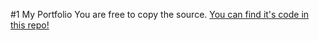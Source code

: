#1 My Portfolio
You are free to copy the source.
[You can find it's code in this repo!]([https://www.google.com](https://github.com/rajshekhar26/cleanfolio-minimal)https://github.com/rajshekhar26/cleanfolio-minimal)


